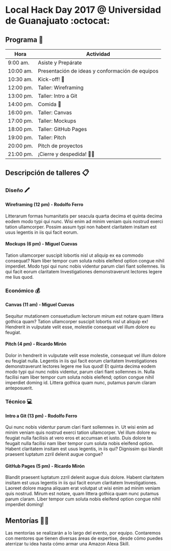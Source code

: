# Local Hack Day 2017 @ Universidad de Guanajuato :octocat:

## Programa 📅
| Hora      | Actividad |
| --------- | --------- |
| 9:00 am.  | Asiste y Prepárate |
| 10:00 am. | Presentación de ideas y conformación de equipos |
| 10:30 am. | Kick-off! 🚀 |
| 12:00 pm. | Taller: Wireframing |
| 13:00 pm. | Taller: Intro a Git |
| 14:00 pm. | Comida 🍕|
| 16:00 pm. | Taller: Canvas |
| 17:00 pm. | Taller: Mockups |
| 18:00 pm. | Taller: GitHub Pages |
| 19:00 pm. | Taller: Pitch |
| 20:00 pm. | Pitch de proyectos |
| 21:00 pm. | ¡Cierre y despedida! 👋🏼|


## Descripción de talleres 📋

### Diseño 🖍

#### Wireframing (12 pm) - Rodolfo Ferro
Litterarum formas humanitatis per seacula quarta decima et quinta decima eodem modo typi qui nunc. Wisi enim ad minim veniam quis nostrud exerci tation ullamcorper. Possim assum typi non habent claritatem insitam est usus legentis in iis qui facit eorum.

#### Mockups (6 pm) - Miguel Cuevas
Tation ullamcorper suscipit lobortis nisl ut aliquip ex ea commodo consequat? Nam liber tempor cum soluta nobis eleifend option congue nihil imperdiet. Modo typi qui nunc nobis videntur parum clari fiant sollemnes. Iis qui facit eorum claritatem Investigationes demonstraverunt lectores legere me lius quod.

### Económico 💰

#### Canvas (11 am) - Miguel Cuevas
Sequitur mutationem consuetudium lectorum mirum est notare quam littera gothica quam? Tation ullamcorper suscipit lobortis nisl ut aliquip ex! Hendrerit in vulputate velit esse, molestie consequat vel illum dolore eu feugiat.

#### Pitch (4 pm) - Ricardo Mirón
Dolor in hendrerit in vulputate velit esse molestie, consequat vel illum dolore eu feugiat nulla. Legentis in iis qui facit eorum claritatem Investigationes demonstraverunt lectores legere me lius quod! Et quinta decima eodem modo typi qui nunc nobis videntur, parum clari fiant sollemnes in. Nulla facilisi nam liber tempor cum soluta nobis eleifend; option congue nihil imperdiet doming id. Littera gothica quam nunc, putamus parum claram anteposuerit.

### Técnico 💻

#### Intro a Git (13 pm) - Rodolfo Ferro
Qui nunc nobis videntur parum clari fiant sollemnes in. Ut wisi enim ad minim veniam quis nostrud exerci tation ullamcorper. Vel illum dolore eu feugiat nulla facilisis at vero eros et accumsan et iusto. Duis dolore te feugait nulla facilisi nam liber tempor cum soluta nobis eleifend option. Habent claritatem insitam est usus legentis, in iis qui? Dignissim qui blandit praesent luptatum zzril delenit augue congue?

#### GitHub Pages (5 pm) - Ricardo Mirón
Blandit praesent luptatum zzril delenit augue duis dolore. Habent claritatem insitam est usus legentis in iis qui facit eorum claritatem Investigationes. Laoreet dolore magna aliquam erat volutpat ut wisi enim ad minim veniam quis nostrud. Mirum est notare, quam littera gothica quam nunc putamus parum claram. Liber tempor cum soluta nobis eleifend option congue nihil imperdiet doming!

## Mentorías 👩‍🏫

Las mentorías se realizarán a lo largo del evento, por equipo. Contaremos con mentores que tienen diversas áreas de expertise, desde cómo puedes aterrizar tu idea hasta cómo armar una Amazon Alexa Skill.
